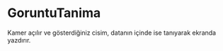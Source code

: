 # GoruntuTanima
Kamer açılır ve gösterdiğiniz cisim, datanın içinde ise tanıyarak ekranda yazdırır.
